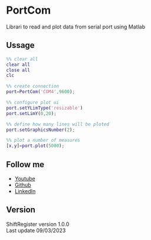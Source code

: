 # PortCom

Librari to read and plot data from serial port using Matlab

## Ussage

```m
%% clear all
clear all
close all
clc

%% create connection
port=PortCom('COM4',9600);

%% configure plot ui
port.setYLimType('resizable')
port.setLimY(0,20);

%% define how many lines will be ploted
port.setGraphicsNumber(2);

%% plot a number of measures
[x,y]=port.plot(5000);
```

## Follow me

-   [Youtube](https://www.youtube.com/channel/UC5MAQWU2s2VESTXaUo-ysgg)
-   [Github](https://www.github.com/danny270793/)
-   [LinkedIn](https://www.linkedin.com/in/danny270793)

## Version

ShiftRegister version 1.0.0<br>
Last update 09/03/2023
